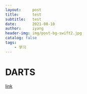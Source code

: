 ```yaml
---
layout:     post
title:      test
subtitle:   test
date:       2021-08-10
author:     iyang
header-img: img/post-bg-swift2.jpg
catalog: false
tags:
    - 学习
---
```

# DARTS
[link]()

